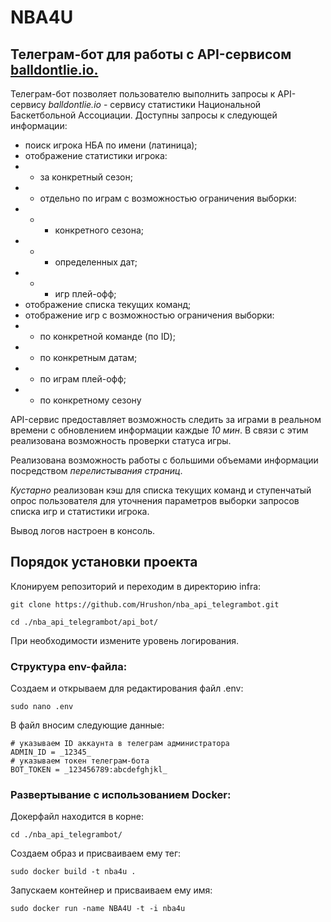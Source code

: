 # NBA4U
## Телеграм-бот для работы с API-сервисом [balldontlie.io.](http://balldontlie.io/)

Телеграм-бот позволяет пользователю выполнить запросы к API-сервису *balldontlie.io* - сервису статистики Национальной Баскетбольной Ассоциации.
Доступны запросы к следующей информации:
+ поиск игрока НБА по имени (латиница);
+ отображение статистики игрока:
+ + за конкретный сезон;
+ + отдельно по играм с возможностью ограничения выборки:
+ + + конкретного сезона;
+ + + определенных дат;
+ + + игр плей-офф;
+ отображение списка текущих команд;
+ отображение игр с возможностью ограничения выборки:
+ + по конкретной команде (по ID);
+ + по конкретным датам;
+ + по играм плей-офф;
+ + по конкретному сезону

API-сервис предоставляет возможность следить за играми в реальном времени с обновлением информации каждые *10 мин*.
В связи с этим реализована возможность проверки статуса игры.

Реализована возможность работы с большими объемами информации посредством _перелистывания страниц_.

*Кустарно* реализован кэш для списка текущих команд и ступенчатый опрос пользователя для уточнения параметров выборки запросов списка игр и статистики игрока.

Вывод логов настроен в консоль.

## Порядок установки проекта

Клонируем репозиторий и переходим в директорию infra:
```
git clone https://github.com/Hrushon/nba_api_telegrambot.git
```
```
cd ./nba_api_telegrambot/api_bot/
```
При необходимости измените уровень логирования.

### Структура env-файла:

Создаем и открываем для редактирования файл .env:
```
sudo nano .env
```
В файл вносим следующие данные:
```
# указываем ID аккаунта в телеграм администратора
ADMIN_ID = _12345_
# указываем токен телеграм-бота
BOT_TOKEN = _123456789:abcdefghjkl_
```

### Развертывание с использованием Docker:

Докерфайл находится в корне:
```
cd ./nba_api_telegrambot/
```
Создаем образ и присваиваем ему тег:
```
sudo docker build -t nba4u .
```
Запускаем контейнер и присваиваем ему имя:
```
sudo docker run -name NBA4U -t -i nba4u
```
